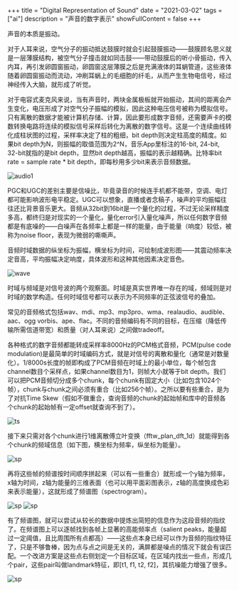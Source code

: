 +++
title = "Digital Representation of Sound"
date = "2021-03-02"
tags = ["ai"]
description = "声音的数字表示"
showFullContent = false
+++

声音的本质是振动。

对于人耳来说，空气分子的振动抵达鼓膜时就会引起鼓膜振动——鼓膜顾名思义就是一层薄膜结构，被空气分子撞击就如同击鼓——带动鼓膜后的听小骨振动，传入内耳，再引发卵圆窗振动，卵圆窗这层薄膜之后是充满液体的耳蜗管道，这些液体随着卵圆窗振动而流动，冲刷耳蜗上的毛细胞的纤毛，从而产生生物电信号，经过神经传入大脑，就形成了听觉。

对于电容式麦克风来说，当有声音时，两块金属极板就开始振动，其间的距离会产生变化，电压形成了对空气分子振幅的模拟，因此这种电压信号被称为模拟信号。只有离散的数据才能被计算机存储、计算，因此要形成数字音频，还需要声卡的模数转换电路将连续的模拟信号采样后转化为离散的数字信号。这是一个连续曲线转化成柱状图的过程，采样率决定了柱的粗细，bit depth则决定柱高度的精度。如果bit depth为N，则振幅的取值范围为2^N，音乐App里标注的16-bit, 24-bit, 32-bit就指的是bit depth，显然bit depth越高，振幅的表示越精确。比特率bit rate = sample rate * bit depth，即每秒用多少bit来表示音频数据。

![audio1](https://cmbbq.github.io/img/audio1.png)

PGC和UGC的差别主要是信噪比，毕竟录音的时候连手机都不能带，空调、电灯都可能影响波形电平稳定。UGC可以想象，直播或者念稿子，噪声的平均振幅往往还比背景音乐更大。音频从32bit到16bit是一个量化的过程，不过无论采样精度多高，都终归是对现实的一个量化，量化error引入量化噪声，所以任何数字音频都是有底噪的——白噪声在各频率上都是一样的能量，由于能量（响度）较低，被称为noise floor，表现为微弱的嘶嘶声。

音频时域数据的纵坐标为振幅，横坐标为时间，可绘制成波形图——其震动频率决定音高，平均振幅决定响度，具体波形和这种其他因素决定音色。

![wave](https://cmbbq.github.io/img/wave.jpeg)

时域与频域是对信号波的两个观察面。时域是真实世界唯一存在的域，频域则是对时域的数学构造。任何时域信号都可以表示为不同频率的正弦波信号的叠加。

常见的音频格式包括wav、mdi、mp3、mp3pro、wma、realaudio、audible、aac、ogg vorbis、ape、flac。不同的音频编码有不同的目标，在压缩（降低传输所需信道带宽）和质量（对人耳来说）之间做tradeoff。

各种格式的数字音频都能转成采样率8000Hz的PCM格式音频，PCM(pulse code modulation)是最简单的时域编码方式，就是对信号的离散和量化（通常是对数量化）。1/8000s长度的帧即构成了PCM音频在时域上的最小单位，每个帧包含channel数目个采样点，如果channel数目为1，则帧大小就等于bit depth。我们可以把PCM音频切分成多个chunk，每个chunk有固定大小（比如包含1024个帧），chunk与chunk之间必须有重合（比如256个帧）。之所以要有些重合，是为了对抗Time Skew（假如不做重合，查询音频的chunk的起始帧和库中的音频各个chunk的起始帧有一定offset就查询不到了）。

![ts](https://cmbbq.github.io/img/timeskew.png)

接下来只需对各个chunk进行1维离散傅立叶变换（fftw_plan_dft_1d）就能得到各个chunk的频域信息（如下图，横坐标为频率，纵坐标为能量）。

![sp](https://cmbbq.github.io/img/spec.png)

再将这些帧的频谱按时间顺序拼起来（可以有一些重合）就形成一个y轴为频率，x轴为时间，z轴为能量的三维表面（也可以用平面彩图表示，z轴的高度换成色彩来表示能量），这就形成了频谱图（spectrogram）。

![sp](https://cmbbq.github.io/img/spec2.png)
![sp](https://cmbbq.github.io/img/spec3.png)

有了频谱图，就可以尝试从较长的数据中提炼出简短的信息作为这段音频的指纹了。在频谱图上可以逐帧找到各帧上显著的高能频率点（salient peaks，能量超过一定阈值，且比周围所有点都高）——这些点本身已经可以作为音频的指纹特征了，只是不够鲁棒，因为点与点之间是无关的，满屏都是噪点的情况下就会有误匹配。一个改进方案是这些点右侧划定一个目标区域，在区域内找出一些点，形成几个pair，这些pair叫做landmark特征，即[t1, f1, t2, f2]，其抗噪能力增强了很多。

![sp](https://cmbbq.github.io/img/spec4.png)
